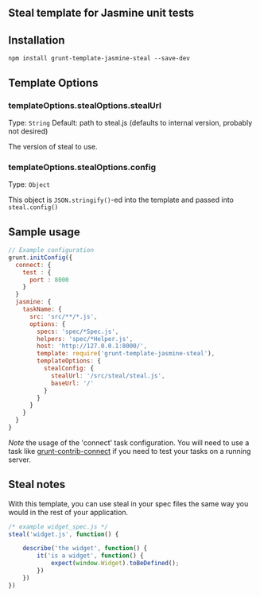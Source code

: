 Steal template for Jasmine unit tests
-----------------------------------------

## Installation

```
npm install grunt-template-jasmine-steal --save-dev
```

## Template Options

### templateOptions.stealOptions.stealUrl
Type: `String`
Default: path to steal.js (defaults to internal version, probably not desired)

The version of steal to use.

### templateOptions.stealOptions.config
Type: `Object`

This object is `JSON.stringify()`-ed into the template and passed into `steal.config()`


## Sample usage

```js
// Example configuration
grunt.initConfig({
  connect: {
    test : {
      port : 8000
    }
  }
  jasmine: {
    taskName: {
      src: 'src/**/*.js',
      options: {
        specs: 'spec/*Spec.js',
        helpers: 'spec/*Helper.js',
        host: 'http://127.0.0.1:8000/',
        template: require('grunt-template-jasmine-steal'),
        templateOptions: {
          stealConfig: {
			stealUrl: '/src/steal/steal.js',
            baseUrl: '/'
          }
        }
      }
    }
  }
}
```

*Note* the usage of the 'connect' task configuration. You will need to use a task like
[grunt-contrib-connect][] if you need to test your tasks on a running server.

[grunt-contrib-connect]: https://github.com/gruntjs/grunt-contrib-connect

## Steal notes

With this template, you can use steal in your spec files the same way you would in the 
rest of your application.

```js
/* example widget_spec.js */
steal('widget.js', function() {

	describe('the widget', function() {
		it('is a widget', function() {
			expect(window.Widget).toBeDefined();
		})
	})
})
```
